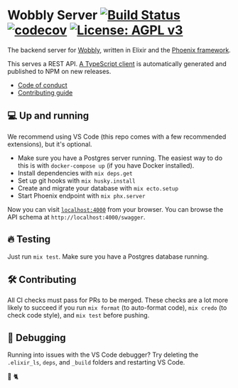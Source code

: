 # Wobbly Server [![Build Status](https://github.com/Wobbly-App/wobbly-server/workflows/Test/badge.svg?branch=master)](https://github.com/Wobbly-App/wobbly-server/actions?query=workflow%3ATest+branch%3Amaster) [![codecov](https://codecov.io/gh/Wobbly-App/wobbly-server/branch/master/graph/badge.svg)](https://codecov.io/gh/Wobbly-App/wobbly-server) [![License: AGPL v3](https://img.shields.io/badge/License-AGPL%20v3-blue.svg)](https://www.gnu.org/licenses/agpl-3.0)

The backend server for [Wobbly](https://wobbly.app), written in Elixir and the [Phoenix framework](http://www.phoenixframework.org/).

This serves a REST API. [A TypeScript client](https://www.npmjs.com/package/@wobbly/api-client) is automatically generated and published to NPM on new releases.

* [Code of conduct](https://github.com/Wobbly-App/wobbly-frontend/blob/develop/CODE-OF-CONDUCT.md)
* [Contributing guide](https://github.com/Wobbly-App/wobbly-frontend/blob/develop/CONTRIBUTING.md)

## 💻 Up and running

We recommend using VS Code (this repo comes with a few recommended extensions), but it's optional.

* Make sure you have a Postgres server running. The easiest way to do this is with `docker-compose up` (if you have Docker installed).
* Install dependencies with `mix deps.get`
* Set up git hooks with `mix husky.install`
* Create and migrate your database with `mix ecto.setup`
* Start Phoenix endpoint with `mix phx.server`

Now you can visit [`localhost:4000`](http://localhost:4000) from your browser. You can browse the API schema at `http://localhost:4000/swagger`.

## 🔥 Testing
Just run `mix test`. Make sure you have a Postgres database running.

## 🛠️ Contributing
All CI checks must pass for PRs to be merged. These checks are a lot more likely to succeed if you run `mix format` (to auto-format code), `mix credo` (to check code style), and `mix test` before pushing.

## 🐛 Debugging
Running into issues with the VS Code debugger? Try deleting the `.elixir_ls`, `deps`, and `_build` folders and restarting VS Code.

🖤 🐈